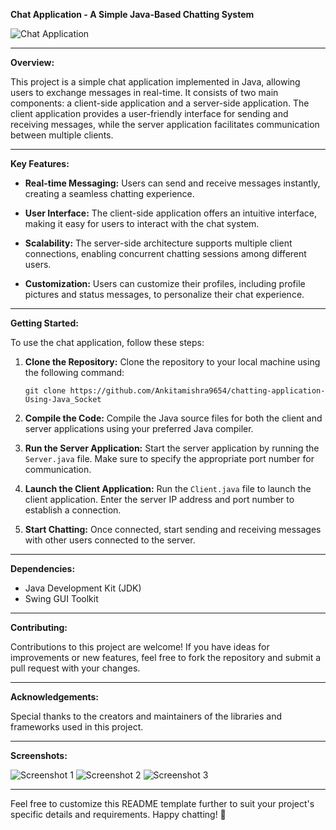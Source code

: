**Chat Application - A Simple Java-Based Chatting System**

![Chat Application](link_to_image)

---

**Overview:**

This project is a simple chat application implemented in Java, allowing users to exchange messages in real-time. It consists of two main components: a client-side application and a server-side application. The client application provides a user-friendly interface for sending and receiving messages, while the server application facilitates communication between multiple clients.

---

**Key Features:**

- **Real-time Messaging:** Users can send and receive messages instantly, creating a seamless chatting experience.
  
- **User Interface:** The client-side application offers an intuitive interface, making it easy for users to interact with the chat system.
  
- **Scalability:** The server-side architecture supports multiple client connections, enabling concurrent chatting sessions among different users.
  
- **Customization:** Users can customize their profiles, including profile pictures and status messages, to personalize their chat experience.

---

**Getting Started:**

To use the chat application, follow these steps:

1. **Clone the Repository:** Clone the repository to your local machine using the following command:
   ```
   git clone https://github.com/Ankitamishra9654/chatting-application-Using-Java_Socket
   ```

2. **Compile the Code:** Compile the Java source files for both the client and server applications using your preferred Java compiler.

3. **Run the Server Application:** Start the server application by running the `Server.java` file. Make sure to specify the appropriate port number for communication.

4. **Launch the Client Application:** Run the `Client.java` file to launch the client application. Enter the server IP address and port number to establish a connection.

5. **Start Chatting:** Once connected, start sending and receiving messages with other users connected to the server.

---

**Dependencies:**

- Java Development Kit (JDK)
- Swing GUI Toolkit

---

**Contributing:**

Contributions to this project are welcome! If you have ideas for improvements or new features, feel free to fork the repository and submit a pull request with your changes.

---


**Acknowledgements:**

Special thanks to the creators and maintainers of the libraries and frameworks used in this project.

---

**Screenshots:**

![Screenshot 1](link_to_screenshot1)
![Screenshot 2](link_to_screenshot2)
![Screenshot 3](link_to_screenshot3)

---

Feel free to customize this README template further to suit your project's specific details and requirements. Happy chatting! 🎉